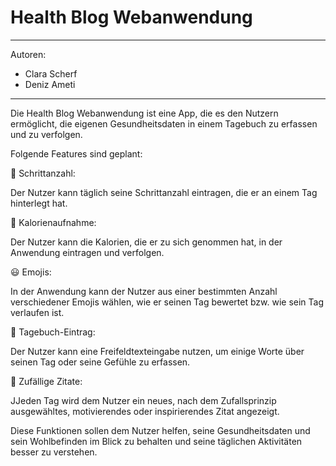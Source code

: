 # Health Blog Webanwendung

---


Autoren:

* Clara Scherf
* Deniz Ameti

---



Die Health Blog Webanwendung ist eine App, die es den Nutzern ermöglicht, die eigenen Gesundheitsdaten in einem Tagebuch zu erfassen und zu verfolgen.

Folgende Features sind geplant:

:runner: Schrittanzahl:

Der Nutzer kann täglich seine Schrittanzahl eintragen, die er an einem Tag hinterlegt hat.

:apple: Kalorienaufnahme:

Der Nutzer kann die Kalorien, die er zu sich genommen hat, in der Anwendung eintragen und verfolgen.

:smiley: Emojis:

In der Anwendung kann der Nutzer aus einer bestimmten Anzahl verschiedener Emojis wählen, wie er seinen Tag bewertet bzw. wie sein Tag verlaufen ist.

:notebook: Tagebuch-Eintrag:

Der Nutzer kann eine Freifeldtexteingabe nutzen, um einige Worte über seinen Tag oder seine Gefühle zu erfassen.

:newspaper: Zufällige Zitate:

JJeden Tag wird dem Nutzer ein neues, nach dem Zufallsprinzip ausgewähltes, motivierendes oder inspirierendes Zitat angezeigt.



Diese Funktionen sollen dem Nutzer helfen, seine Gesundheitsdaten und sein Wohlbefinden im Blick zu behalten und seine täglichen Aktivitäten besser zu verstehen.
